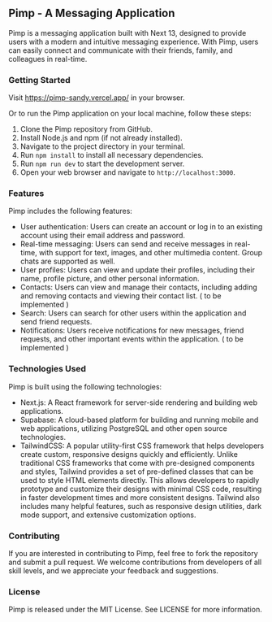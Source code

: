 ## Pimp - A Messaging Application

Pimp is a messaging application built with Next 13, designed to provide users with a modern and intuitive messaging experience. With Pimp, users can easily connect and communicate with their friends, family, and colleagues in real-time.

### Getting Started

Visit https://pimp-sandy.vercel.app/ in your browser.

Or to run the Pimp application on your local machine, follow these steps:

1. Clone the Pimp repository from GitHub.
2. Install Node.js and npm (if not already installed).
3. Navigate to the project directory in your terminal.
4. Run `npm install` to install all necessary dependencies.
5. Run `npm run dev` to start the development server.
6. Open your web browser and navigate to `http://localhost:3000`.

### Features

Pimp includes the following features:

-   User authentication: Users can create an account or log in to an existing account using their email address and password.
-   Real-time messaging: Users can send and receive messages in real-time, with support for text, images, and other multimedia content. Group chats are supported as well.
-   User profiles: Users can view and update their profiles, including their name, profile picture, and other personal information.
-   Contacts: Users can view and manage their contacts, including adding and removing contacts and viewing their contact list. ( to be implemented )
-   Search: Users can search for other users within the application and send friend requests.
-   Notifications: Users receive notifications for new messages, friend requests, and other important events within the application. ( to be implemented )

### Technologies Used

Pimp is built using the following technologies:

-   Next.js: A React framework for server-side rendering and building web applications.
-   Supabase: A cloud-based platform for building and running mobile and web applications, utilizing PostgreSQL and other open source technologies.
-   TailwindCSS: A popular utility-first CSS framework that helps developers create custom, responsive designs quickly and efficiently. Unlike traditional CSS frameworks that come with pre-designed components and styles, Tailwind provides a set of pre-defined classes that can be used to style HTML elements directly. This allows developers to rapidly prototype and customize their designs with minimal CSS code, resulting in faster development times and more consistent designs. Tailwind also includes many helpful features, such as responsive design utilities, dark mode support, and extensive customization options.

### Contributing

If you are interested in contributing to Pimp, feel free to fork the repository and submit a pull request. We welcome contributions from developers of all skill levels, and we appreciate your feedback and suggestions.

### License

Pimp is released under the MIT License. See LICENSE for more information.
